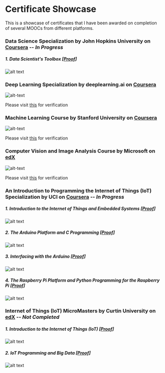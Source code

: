 # Certificate Showcase
This is a showcase of certificates that I have been awarded on completion of several MOOCs from different platforms.


### Data Science Specialization by John Hopkins University on [Coursera](https://www.coursera.org/specializations/jhu-data-science) -- *In Progress*

##### 1. Data Scientist's Toolbox [[Proof](https://www.coursera.org/account/accomplishments/records/BFZL3YQC9QW6)]

![alt text](https://github.com/hassanms/certificate-showcase/blob/master/data-science-specialization/c1-ds-spz.JPG "Course 1 Data Science Specialization")


### Deep Learning Specialization by deeplearning.ai on [Coursera](https://www.coursera.org/specializations/deep-learning)

![alt-text](https://github.com/hassanms/certificate-showcase/blob/master/deep-learning-specialization/dl.JPG "Deep Learning Specialization")

Please visit [this](https://www.coursera.org/account/accomplishments/specialization/AKUJJH6U7Q6N) for verification


### Machine Learning Course by Stanford University on [Coursera](https://www.coursera.org/learn/machine-learning)

![alt-text](https://github.com/hassanms/certificate-showcase/blob/master/machine-learning/ml.JPG "Machine Learning Course")

Please visit [this](https://www.coursera.org/account/accomplishments/records/393YAJRCN6XH) for verification


### Computer Vision and Image Analysis Course by Microsoft on [edX](https://www.edx.org/course/computer-vision-and-image-analysis-2)

![alt-text](https://github.com/hassanms/certificate-showcase/blob/master/computer-vision-image-analysis/microsoft-dev290x.JPG "Computer Vision and Image Analysis Course")

Please visit [this](https://courses.edx.org/certificates/be039f974c594b2e88c038f60e3bde6f) for verification


### An Introduction to Programming the Internet of Things (IoT) Specialization by UCI on [Coursera](https://www.coursera.org/specializations/iot) -- *In Progress*

##### 1. Introduction to the Internet of Things and Embedded Systems [[Proof](https://www.coursera.org/account/accomplishments/records/GJUBRQAKF5Q7)]

![alt text](https://github.com/hassanms/certificate-showcase/blob/master/iot-specialization/c1-iot-spz.JPG "Course 1 IoT Specialization")

##### 2. The Arduino Platform and C Programming [[Proof](https://www.coursera.org/account/accomplishments/records/SNMU9T546M7R)]

![alt text](https://github.com/hassanms/certificate-showcase/blob/master/iot-specialization/c2-iot-spz.JPG "Course 2 IoT Specialization")

##### 3. Interfacing with the Arduino [[Proof](https://www.coursera.org/account/accomplishments/records/CJUHJXXSDZVJ)]

![alt text](https://github.com/hassanms/certificate-showcase/blob/master/iot-specialization/c3-iot-spz.JPG "Course 3 IoT Specialization")

##### 4. The Raspberry Pi Platform and Python Programming for the Raspberry Pi [[Proof](https://www.coursera.org/account/accomplishments/records/58QH5UBEQYUH)]

![alt text](https://github.com/hassanms/certificate-showcase/blob/master/iot-specialization/c4-iot-spz.JPG "Course 4 IoT Specialization")


### Internet of Things (IoT) MicroMasters by Curtin University on [edX](https://www.edx.org/micromasters/curtinx-internet-of-things-iot) -- *Not Completed*

##### 1. Introduction to the Internet of Things (IoT) [[Proof](https://courses.edx.org/certificates/b1d59bb32bf9433cbd8bda72980fb79a)]

![alt text](https://github.com/hassanms/certificate-showcase/blob/master/iot-micromasters/curtin-iot1x.JPG "Course 1 IoT MicroMasters")

##### 2. IoT Programming and Big Data [[Proof](https://courses.edx.org/certificates/6d2809c265a14725a8fd5ec62a6e6361)]

![alt text](https://github.com/hassanms/certificate-showcase/blob/master/iot-micromasters/curtin-iot4x.JPG "Course 4 IoT MicroMasters")

